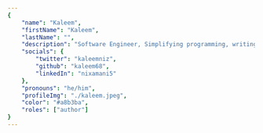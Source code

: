 ```yaml
---
{
	"name": "Kaleem",
	"firstName": "Kaleem",
	"lastName": "",
	"description": "Software Engineer, Simplifying programming, writing about learnings and lessons learned.",
	"socials": {
		"twitter": "kaleemniz",
		"github": "kaleem68",
		"linkedIn": "nixamani5"
	},
	"pronouns": "he/him",
	"profileImg": "./kaleem.jpeg",
	"color": "#a8b3ba",
	"roles": ["author"]
}
---
```

